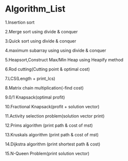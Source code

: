 # Algorithm_List

1.Insertion sort     

2.Merge sort using divide & conquer

3.Quick sort using divide & conquer

4.maximum subarray using using divide & conquer


5.Heapsort,Construct Max/Min Heap using Heapify method

6.Rod cutting(Cutting point & optimal cost)

7.LCS(Length + print_lcs)

8.Matrix chain multiplication(-find cost)

9.0/1 Knapsack(optimal profit)

10.Fractional Knapsack(profit + solution vector)

11.Activity selection problem(solution vector print)

12.Prims algorithm (print path & cost of mst)

13.Kruskals algorithm (print path & cost of mst)

14.Dijkstra algorithm (print shortest path & cost)

15.N-Queen Problem(print solution vector)
